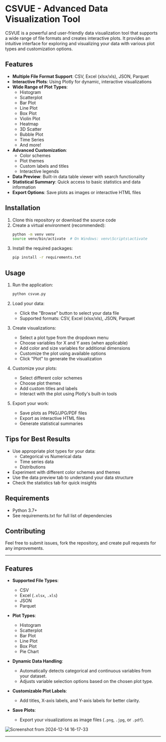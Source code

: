 # CSVUE - Advanced Data Visualization Tool

CSVUE is a powerful and user-friendly data visualization tool that supports a wide range of file formats and creates interactive plots. It provides an intuitive interface for exploring and visualizing your data with various plot types and customization options.

## Features

- **Multiple File Format Support**: CSV, Excel (xlsx/xls), JSON, Parquet
- **Interactive Plots**: Using Plotly for dynamic, interactive visualizations
- **Wide Range of Plot Types**:
  - Histogram
  - Scatterplot
  - Bar Plot
  - Line Plot
  - Box Plot
  - Violin Plot
  - Heatmap
  - 3D Scatter
  - Bubble Plot
  - Time Series
  - And more!
- **Advanced Customization**:
  - Color schemes
  - Plot themes
  - Custom labels and titles
  - Interactive legends
- **Data Preview**: Built-in data table viewer with search functionality
- **Statistical Summary**: Quick access to basic statistics and data information
- **Export Options**: Save plots as images or interactive HTML files

## Installation

1. Clone this repository or download the source code
2. Create a virtual environment (recommended):
   ```bash
   python -m venv venv
   source venv/bin/activate  # On Windows: venv\Scripts\activate
   ```
3. Install the required packages:
   ```bash
   pip install -r requirements.txt
   ```

## Usage

1. Run the application:
   ```bash
   python csvue.py
   ```

2. Load your data:
   - Click the "Browse" button to select your data file
   - Supported formats: CSV, Excel (xlsx/xls), JSON, Parquet

3. Create visualizations:
   - Select a plot type from the dropdown menu
   - Choose variables for X and Y axes (when applicable)
   - Add color and size variables for additional dimensions
   - Customize the plot using available options
   - Click "Plot" to generate the visualization

4. Customize your plots:
   - Select different color schemes
   - Choose plot themes
   - Add custom titles and labels
   - Interact with the plot using Plotly's built-in tools

5. Export your work:
   - Save plots as PNG/JPG/PDF files
   - Export as interactive HTML files
   - Generate statistical summaries

## Tips for Best Results

- Use appropriate plot types for your data:
  - Categorical vs Numerical data
  - Time series data
  - Distributions
- Experiment with different color schemes and themes
- Use the data preview tab to understand your data structure
- Check the statistics tab for quick insights

## Requirements

- Python 3.7+
- See requirements.txt for full list of dependencies

## Contributing

Feel free to submit issues, fork the repository, and create pull requests for any improvements.

---

## **Features**

- **Supported File Types**:
  - CSV
  - Excel (`.xlsx`, `.xls`)
  - JSON
  - Parquet

- **Plot Types**:
  - Histogram
  - Scatterplot
  - Bar Plot
  - Line Plot
  - Box Plot
  - Pie Chart

- **Dynamic Data Handling**:
  - Automatically detects categorical and continuous variables from your dataset.
  - Adjusts variable selection options based on the chosen plot type.

- **Customizable Plot Labels**:
  - Add titles, X-axis labels, and Y-axis labels for better clarity.

- **Save Plots**:
  - Export your visualizations as image files (`.png`, `.jpg`, or `.pdf`).
 
![Screenshot from 2024-12-14 16-17-33](https://github.com/user-attachments/assets/e2a15995-8a71-4ed3-ad57-3f85ff33ab88)

---
